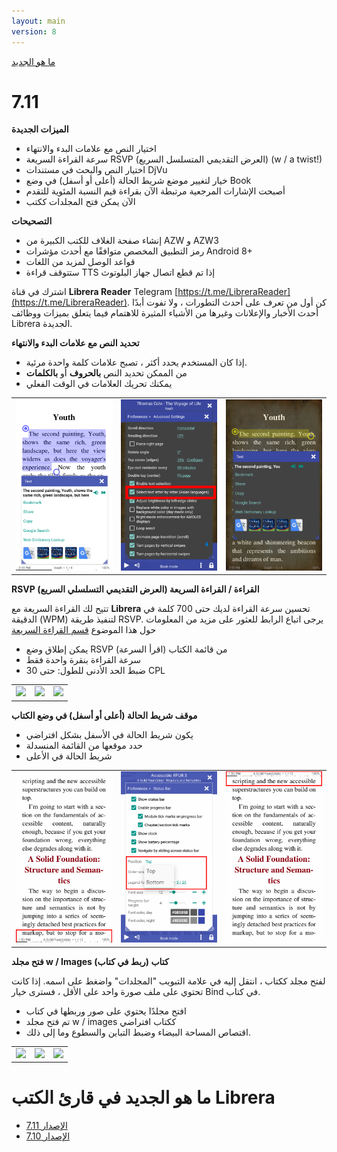 ```yaml
---
layout: main
version: 8
---
```

[ما هو الجديد](/wiki/what-is-new/ar)

# 7.11

**الميزات الجديدة**

* اختيار النص مع علامات البدء والانتهاء
* سرعة القراءة السريعة RSVP (العرض التقديمي المتسلسل السريع) (w / a twist!)
* اختيار النص والبحث في مستندات DjVu
* خيار لتغيير موضع شريط الحالة (أعلى أو أسفل) في وضع Book
* أصبحت الإشارات المرجعية مرتبطة الآن بقراءة قيم النسبة المئوية للتقدم
* الآن يمكن فتح المجلدات ككتب

**التصحيحات**

* إنشاء صفحة الغلاف للكتب الكبيرة من AZW و AZW3
* رمز التطبيق المخصص متوافقًا مع أحدث مؤشرات Android 8+
* قواعد الوصل لمزيد من اللغات
* ستتوقف قراءة TTS إذا تم قطع اتصال جهاز البلوتوث

اشترك في قناة **Librera Reader** Telegram [https://t.me/LibreraReader](https://t.me/LibreraReader). كن أول من تعرف على أحدث التطورات ، ولا تفوت أبدًا أحدث الأخبار والإعلانات وغيرها من الأشياء المثيرة للاهتمام فيما يتعلق بميزات ووظائف Librera الجديدة.

**تحديد النص مع علامات البدء والانتهاء**

* إذا كان المستخدم يحدد أكثر ، تصبح علامات كلمة واحدة مرئية.
* من الممكن تحديد النص **بالحروف** أو **بالكلمات**
* يمكنك تحريك العلامات في الوقت الفعلي

||||
|-|-|-|
|![](4.png)|![](5.png)|![](6.png)|


**RSVP (العرض التقديمي التسلسلي السريع) القراءة / القراءة السريعة**

تتيح لك القراءة السريعة مع **Librera** تحسين سرعة القراءة لديك حتى 700 كلمة في الدقيقة (WPM) لتنفيذ طريقة RSVP.
يرجى اتباع الرابط للعثور على مزيد من المعلومات حول هذا الموضوع [قسم القراءة السريعة](/wiki/manual/Rapid-Serial-Visual-Presentation/ar)


* يمكن إطلاق وضع RSVP من قائمة الكتاب (اقرأ السرعة)
* سرعة القراءة بنقرة واحدة فقط
* ضبط الحد الأدنى للطول: حتى 30 CPL

||||
|-|-|-|
|![](/wiki/manual/Rapid-Serial-Visual-Presentation/1.png)|![](/wiki/manual/Rapid-Serial-Visual-Presentation/2.png)|![](/wiki/manual/Rapid-Serial-Visual-Presentation/3.png)|

**موقف شريط الحالة (أعلى أو أسفل) في وضع الكتاب**

* يكون شريط الحالة في الأسفل بشكل افتراضي
* حدد موقعها من القائمة المنسدلة
* شريط الحالة في الأعلى

||||
|-|-|-|
|![](1.png)|![](2.png)|![](3.png)|


**فتح مجلد w / Images كتاب (ربط في كتاب)**

لفتح مجلد ككتاب ، انتقل إليه في علامة التبويب &quot;المجلدات&quot; واضغط على اسمه. إذا كانت تحتوي على ملف صورة واحد على الأقل ، فسترى خيار Bind في كتاب.


* افتح مجلدًا يحتوي على صور وربطها في كتاب
* تم فتح مجلد w / images ككتاب افتراضي
* اقتصاص المساحة البيضاء وضبط التباين والسطوع وما إلى ذلك.

||||
|-|-|-|
|![](/wiki/manual/Open-Folder-With-Images-As-A-Book/1.png)|![](/wiki/manual/Open-Folder-With-Images-As-A-Book/2.png)|![](/wiki/manual/Open-Folder-With-Images-As-A-Book/3.png)|


# ما هو الجديد في قارئ الكتب Librera

* [الإصدار 7.11](/wiki/what-is-new/7.11/ar)
* [الإصدار 7.10](/wiki/what-is-new/7.10/ar)


